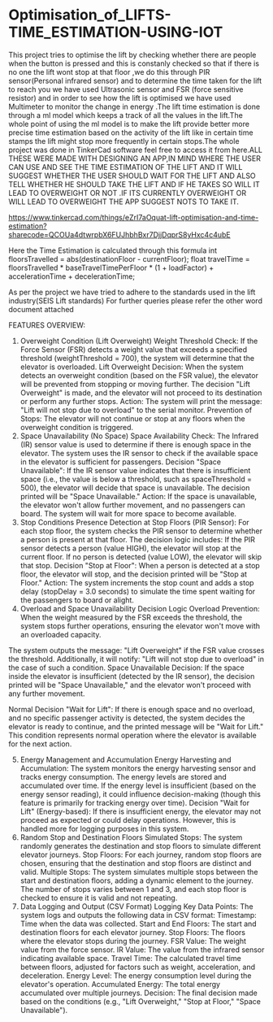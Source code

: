 # Optimisation_of_LIFTS-TIME_ESTIMATION-USING-IOT

This project tries to optimise the lift by checking whether there are people when the button is pressed and this is constanly checked so that if there is no one the lift wont stop at that floor ,we do this through PIR sensor(Personal infrared sensor) and to determine the time taken for the lift to reach you we have used Ultrasonic sensor and FSR (force sensitive resistor) and in order to see how the lift is optimised we have used Multimeter to monitor the change in energy .The lift time estimation is done through a ml model which keeps a track of all the values in the lift.The whole point of using the ml model is to make the lift provide better more precise time estimation based on the activity of the lift like in certain time stamps the lift might stop more frequently in certain stops.The whole project was done in TinkerCad software feel free to access it from here.ALL THESE WERE MADE WITH DESIGNING AN APP,IN MIND WHERE THE USER CAN USE AND SEE THE TIME ESTIMATION OF THE LIFT AND IT WILL SUGGEST WHETHER THE USER SHOULD WAIT FOR THE LIFT AND ALSO TELL WHETHER HE SHOULD TAKE THE LIFT AND IF HE TAKES SO WILL IT LEAD TO OVERWEIGHT OR NOT .IF ITS CURRENTLY OVERWEIGHT OR WILL LEAD TO OVERWEIGHT THE APP SUGGEST NOTS TO TAKE IT.

https://www.tinkercad.com/things/eZrI7aOquat-lift-optimisation-and-time-estimation?sharecode=QCOUa4dtwrpbX6FUJhbhBxr7DjjDqprS8yHxc4c4ubE

Here the Time Estimation is calculated through this formula 
    int floorsTravelled = abs(destinationFloor - currentFloor);
    float travelTime = floorsTravelled * baseTravelTimePerFloor * (1 + loadFactor) + accelerationTime + decelerationTime;

As per the project we have tried to adhere to the standards used in the lift industry(SEIS Lift standards)
For further queries please refer the other word document attached 

FEATURES OVERVIEW:
1. Overweight Condition (Lift Overweight)
Weight Threshold Check:
If the Force Sensor (FSR) detects a weight value that exceeds a specified threshold (weightThreshold = 700), the system will determine that the elevator is overloaded.
Lift Overweight Decision:
When the system detects an overweight condition (based on the FSR value), the elevator will be prevented from stopping or moving further. The decision "Lift Overweight" is made, and the elevator will not proceed to its destination or perform any further stops.
Action: The system will print the message: "Lift will not stop due to overload" to the serial monitor.
Prevention of Stops: The elevator will not continue or stop at any floors when the overweight condition is triggered.
2. Space Unavailability (No Space)
Space Availability Check:
The Infrared (IR) sensor value is used to determine if there is enough space in the elevator. The system uses the IR sensor to check if the available space in the elevator is sufficient for passengers.
Decision "Space Unavailable":
If the IR sensor value indicates that there is insufficient space (i.e., the value is below a threshold, such as spaceThreshold = 500), the elevator will decide that space is unavailable. The decision printed will be "Space Unavailable."
Action: If the space is unavailable, the elevator won't allow further movement, and no passengers can board. The system will wait for more space to become available.
3. Stop Conditions
Presence Detection at Stop Floors (PIR Sensor):
For each stop floor, the system checks the PIR sensor to determine whether a person is present at that floor. The decision logic includes:
If the PIR sensor detects a person (value HIGH), the elevator will stop at the current floor.
If no person is detected (value LOW), the elevator will skip that stop.
Decision "Stop at Floor":
When a person is detected at a stop floor, the elevator will stop, and the decision printed will be "Stop at Floor."
Action: The system increments the stop count and adds a stop delay (stopDelay = 3.0 seconds) to simulate the time spent waiting for the passengers to board or alight.
4. Overload and Space Unavailability Decision Logic
Overload Prevention:
When the weight measured by the FSR exceeds the threshold, the system stops further operations, ensuring the elevator won't move with an overloaded capacity.

The system outputs the message: "Lift Overweight" if the FSR value crosses the threshold.
Additionally, it will notify: "Lift will not stop due to overload" in the case of such a condition.
Space Unavailable Decision:
If the space inside the elevator is insufficient (detected by the IR sensor), the decision printed will be "Space Unavailable," and the elevator won't proceed with any further movement.

Normal Decision "Wait for Lift":
If there is enough space and no overload, and no specific passenger activity is detected, the system decides the elevator is ready to continue, and the printed message will be "Wait for Lift." This condition represents normal operation where the elevator is available for the next action.

5. Energy Management and Accumulation
Energy Harvesting and Accumulation:
The system monitors the energy harvesting sensor and tracks energy consumption. The energy levels are stored and accumulated over time.
If the energy level is insufficient (based on the energy sensor reading), it could influence decision-making (though this feature is primarily for tracking energy over time).
Decision "Wait for Lift" (Energy-based):
If there is insufficient energy, the elevator may not proceed as expected or could delay operations. However, this is handled more for logging purposes in this system.
6. Random Stop and Destination Floors
Simulated Stops:
The system randomly generates the destination and stop floors to simulate different elevator journeys.
Stop Floors: For each journey, random stop floors are chosen, ensuring that the destination and stop floors are distinct and valid.
Multiple Stops:
The system simulates multiple stops between the start and destination floors, adding a dynamic element to the journey.
The number of stops varies between 1 and 3, and each stop floor is checked to ensure it is valid and not repeating.
7. Data Logging and Output (CSV Format)
Logging Key Data Points:
The system logs and outputs the following data in CSV format:
Timestamp: Time when the data was collected.
Start and End Floors: The start and destination floors for each elevator journey.
Stop Floors: The floors where the elevator stops during the journey.
FSR Value: The weight value from the force sensor.
IR Value: The value from the infrared sensor indicating available space.
Travel Time: The calculated travel time between floors, adjusted for factors such as weight, acceleration, and deceleration.
Energy Level: The energy consumption level during the elevator's operation.
Accumulated Energy: The total energy accumulated over multiple journeys.
Decision: The final decision made based on the conditions (e.g., "Lift Overweight," "Stop at Floor," "Space Unavailable").

